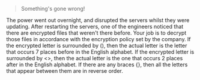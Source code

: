 > Something's gone wrong!

The power went out overnight, and disrupted the servers whilst they were updating. After restarting the servers, one of the engineers noticed that there are encrypted files that weren't there before.
Your job is to decrypt those files in accordance with the encryption policy set by the company.
If the encrypted letter is surrounded by (), then the actual letter is the letter that occurs 7 places before in the English alphabet.
If the encrypted letter is surrounded by <>, then the actual letter is the one that occurs 2 places after in the English alphabet.
If there are any braces {}, then all the letters that appear between them are in reverse order.
